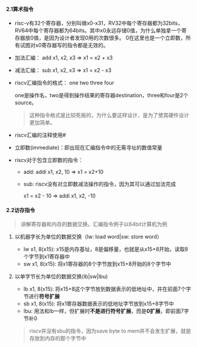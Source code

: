 #### 2.1算术指令

* risc-v有32个寄存器，分别叫做x0-x31，RV32中每个寄存器都为32bits，RV64中每个寄存器都为64bits。其中x0永远存储0值，为什么单独拿一个寄存器放0值，是因为设计者发现0用的次数很多。
  0在这里也是一个立即数，所有试图对x0寄存器写的指令都是无效的。

* 加法汇编： add x1, x2, x3 => x1 = x2 + x3

* 减法汇编： sub  x1, x2, x3 =>  x1 = x2 - x3

* riscv汇编指令的格式： one two three four

  one是操作名，two是得到操作结果的寄存器destination，three和four是2个source。

  > 这种指令格式是比较死板的，为什么要这样设计，是为了使其硬件设计更加简单。

* riscv汇编的注释使用#

* 立即数(immediate)：即出现在汇编指令中的无需寻址的数值常量

* riscv对于包含立即数的指令：

  * add: addi x1, x2, 10 => x1 = x2+10 

  * sub: riscv没有对立即数减法操作的指令，因为其可以通过加法完成

    x1 = x2 - 10 => addi x1, x2, -10

#### 2.2访存指令

> 讲解寄存器和内存的数据交换。汇编指令例子以64bit计算机为例

1. 以机器字长为单位的数据交换（lw: load word|sw: store word）

   * lw x1, 8(x15): x15是内存基址，8是偏移量，也就是从x15+8开始，读取8个字节到x1寄存器中
   * sw x1, 8(x15): 将x1寄存器的8个字节放到x15+8开始的8个字节中

2. 以单字节长为单位的数据交换(lb|sw|lbu)

   * lb x1, 8(x15): 将x15+8这个字节放到数据表示的低地址中，并在前面7个字节进行**符号扩展**
   * sb x1, 8(x15): 将x1寄存器数据表示的低地址字节放到x15+8字节中
   * lbu: 用法和lb一样，但扩展时**不是进行符号扩展**，而是**0扩展**，即前面7字节补0

   > riscv并没有sbu的指令，因为save byte to mem并不会发生扩展，就是存放到内存的那个字节中

